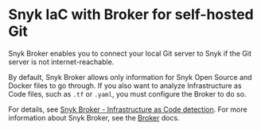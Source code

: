 # Snyk IaC with Broker for self-hosted Git

Snyk Broker enables you to connect your local Git server to Snyk if the Git server is not internet-reachable.

By default, Snyk Broker allows only information for Snyk Open Source and Docker files to go through. If you also want to analyze Infrastructure as Code files, such as `.tf` or `.yaml`, you must configure the Broker to do so.

For details, see [Snyk Broker - Infrastructure as Code detection](../../../enterprise-configuration/snyk-broker/snyk-broker-infrastructure-as-code-detection/). For more information about Snyk Broker, see the [Broker](../../../enterprise-configuration/snyk-broker/) docs.
